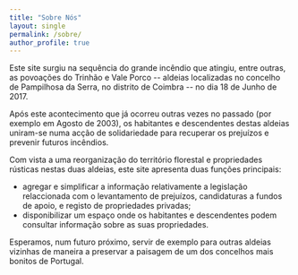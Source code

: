 ```yaml
---
title: "Sobre Nós"
layout: single
permalink: /sobre/
author_profile: true
---
```


Este site surgiu na sequência do grande incêndio que atingiu, entre outras, as povoações do Trinhão e Vale Porco -- aldeias localizadas no concelho de Pampilhosa da Serra, no distrito de Coimbra -- no dia 18 de Junho de 2017.

Após este acontecimento que já ocorreu outras vezes no passado (por exemplo em Agosto de 2003), os habitantes e descendentes destas aldeias uniram-se numa acção de solidariedade para recuperar os prejuízos e prevenir futuros incêndios.

Com vista a uma reorganização do território florestal e propriedades rústicas nestas duas aldeias, este site apresenta duas funções principais:

- agregar e simplificar a informação relativamente a legislação relaccionada com o levantamento de prejuízos, candidaturas a fundos de apoio, e registo de propriedades privadas;
- disponibilizar um espaço onde os habitantes e descendentes podem consultar informação sobre as suas propriedades.

Esperamos, num futuro próximo, servir de exemplo para outras aldeias vizinhas de maneira a preservar a paisagem de um dos concelhos mais bonitos de Portugal.
